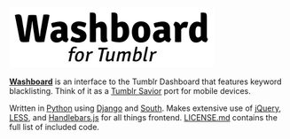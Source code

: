 ![Washboard](static/images/washboard-logo.png)

[**Washboard**](http://washboard.ws) is an interface to the Tumblr Dashboard that features keyword blacklisting.
Think of it as a [Tumblr Savior](http://bjornstar.com/tumblr-savior) port for mobile devices.

Written in [Python](http://python.org) using [Django](https://www.djangoproject.com/) and [South](http://south.aeracode.org/).
Makes extensive use of [jQuery](http://jquery.com), [LESS](http://lesscss.org/), and [Handlebars.js](http://handlebarsjs.com/) for all things frontend.
[LICENSE.md](/LICENSE.md) contains the full list of included code.
